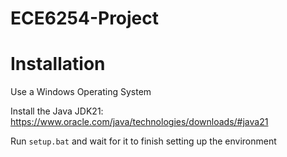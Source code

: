 # ECE6254-Project

# Installation

Use a Windows Operating System

Install the Java JDK21: https://www.oracle.com/java/technologies/downloads/#java21

Run `setup.bat` and wait for it to finish setting up the environment
